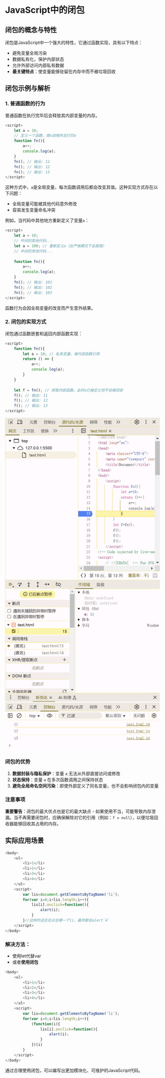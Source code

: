 # JavaScript中的闭包

## 闭包的概念与特性

闭包是JavaScript中一个强大的特性，它通过函数实现，具有以下特点：

- 避免变量全局污染
- 数据私有化，保护内部状态
- 允许外部访问内部私有数据
- **最关键特点**：使变量能够驻留在内存中而不被垃圾回收

## 闭包示例与解析

### 1. 普通函数的行为

普通函数在执行完毕后会释放其内部变量的内存。

```javascript
<script>
    let a = 10;
    // 定义一个函数，使a自增并且打印a
    function fn(){
        a++;
        console.log(a);
    }
    fn(); // 输出: 11
    fn(); // 输出: 12
    fn(); // 输出: 13
</script>
```

这种方式中，`a`是全局变量，每次函数调用后都会改变其值。这种实现方式存在以下问题：

- 全局变量可能被其他代码意外修改
- 容易发生变量命名冲突

例如，当代码中其他地方重新定义了变量`a`：

```javascript
<script>
    let a = 10;
    // 中间的其他代码...
    let a = 100; // 重新定义a（在严格模式下会报错）
    // 中间的其他代码...
    
    function fn(){
        a++;
        console.log(a);
    }
    fn(); // 输出: 101
    fn(); // 输出: 102
    fn(); // 输出: 103
</script>
```

函数行为会因全局变量的改变而产生意外结果。

### 2. 闭包的实现方式

闭包通过函数嵌套和返回内部函数实现：

```javascript
<script>
    function fn(){
        let a = 10; // 私有变量，被内部函数引用
        return () => {
            a++;
            console.log(a);
        }
    }
    
    let f = fn(); // 获取内部函数，此时a已被定义但不会被回收
    f(); // 输出: 11
    f(); // 输出: 12
    f(); // 输出: 13
</script>
```

![闭包执行过程示意图1](/articles/frontend/close1.png)
![闭包执行过程示意图2](/articles/frontend/close2.png)

### 闭包的优势

1. **数据封装与隐私保护**：变量 `a` 无法从外部直接访问或修改
2. **状态保持**：变量 `a` 在多次函数调用之间保持状态
3. **避免全局命名空间污染**：即使外部定义了同名变量，也不会影响闭包内的变量

### 注意事项

**重要警告**：闭包的最大优点也是它的最大缺点 - 如果使用不当，可能导致内存泄漏。当不再需要闭包时，应确保解除对它的引用（例如：`f = null`），以便垃圾回收器能够回收其占用的内存。

## 实际应用场景
```javascript
<body>
    <ul>
        <li>1</li>
        <li>2</li>
        <li>3</li>
        <li>4</li>
    </ul>
    <script>
        var lis=document.getElementsByTagName('li');
        for(var i=0;i<lis.length;i++){
            lis[i].onclick=function(){
                alert(i);
            }
        }//这样的话无论点击哪一个li，最终都会alert`4`
    </script>
</body>
```
### 解决方法：
* 使用let代替var
* 或者**使用闭包**
```javascript
<body>
    <ul>
        <li>1</li>
        <li>2</li>
        <li>3</li>
        <li>4</li>
    </ul>
    <script>
        var lis=document.getElementsByTagName('li');
        for(var i=0;i<lis.length;i++){
            (function(i){
                lis[i].onclick=function(){
                    alert(i);
                }
            })(i)
        }
    </script>
</body>
```
通过合理使用闭包，可以编写出更加模块化、可维护的JavaScript代码。
